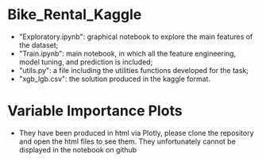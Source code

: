 # Bike_Rental_Kaggle
- "Exploratory.ipynb": graphical notebook to explore the main features of the dataset;
- "Train.ipynb": main notebook, in which all the feature engineering, model tuning, and prediction is included;
- "utils.py": a file including the utilities functions developed for the task;
- "xgb_lgb.csv": the solution produced in the kaggle format.

# Variable Importance Plots
- They have been produced in html via Plotly, please clone the repository and open the html files to see them. They unfortunately cannot be displayed in the notebook on github
